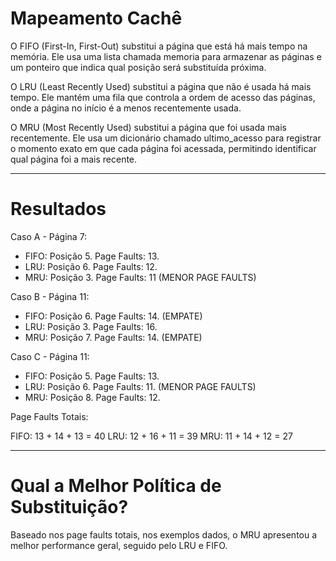 # Mapeamento Cachê

O FIFO (First-In, First-Out) substitui a página que está há mais tempo na memória. Ele usa uma lista chamada memoria para armazenar as páginas e um ponteiro que indica qual posição será substituída próxima.

O LRU (Least Recently Used) substitui a página que não é usada há mais tempo. Ele mantém uma fila que controla a ordem de acesso das páginas, onde a página no início é a menos recentemente usada.

O MRU (Most Recently Used) substitui a página que foi usada mais recentemente. Ele usa um dicionário chamado ultimo_acesso para registrar o momento exato em que cada página foi acessada, permitindo identificar qual página foi a mais recente.

---

# Resultados

Caso A - Página 7:
  - FIFO: Posição 5. Page Faults: 13.
  - LRU: Posição 6. Page Faults: 12.
  - MRU: Posição 3. Page Faults: 11 (MENOR PAGE FAULTS)

Caso B - Página 11:
  - FIFO: Posição 6. Page Faults: 14. (EMPATE)
  - LRU: Posição 3. Page Faults: 16.
  - MRU: Posição 7. Page Faults: 14. (EMPATE)

Caso C - Página 11:
  - FIFO: Posição 5. Page Faults: 13.
  - LRU: Posição 6. Page Faults: 11. (MENOR PAGE FAULTS)
  - MRU: Posição 8. Page Faults: 12.

Page Faults Totais:

  FIFO: 13 + 14 + 13 = 40
  LRU: 12 + 16 + 11 = 39
  MRU: 11 + 14 + 12 = 27

---

# Qual a Melhor Política de Substituição?

Baseado nos page faults totais, nos exemplos dados, o MRU apresentou a melhor performance geral, seguido pelo LRU e FIFO.
